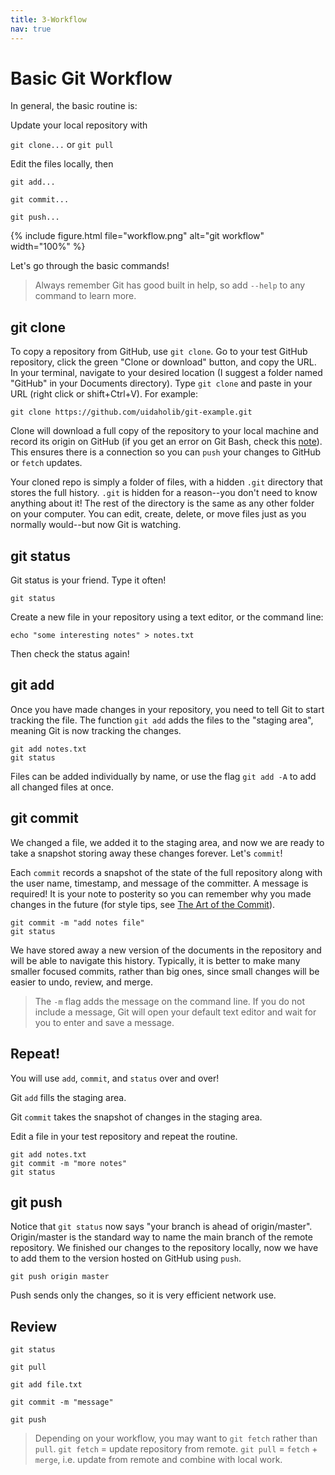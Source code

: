 ```yaml
---
title: 3-Workflow
nav: true
---
```


# Basic Git Workflow

In general, the basic routine is: 

Update your local repository with

`git clone...` or `git pull`

Edit the files locally, then

```
git add...

git commit...

git push...
```

{% include figure.html file="workflow.png" alt="git workflow" width="100%" %}

Let's go through the basic commands!

> Always remember Git has good built in help, so add `--help` to any command to learn more.

## git clone

To copy a repository from GitHub, use `git clone`.
Go to your test GitHub repository, click the green "Clone or download" button, and copy the URL.
In your terminal, navigate to your desired location (I suggest a folder named "GitHub" in your Documents directory). 
Type `git clone` and paste in your URL (right click or shift+Ctrl+V).
For example:

```
git clone https://github.com/uidaholib/git-example.git
```

Clone will download a full copy of the repository to your local machine and record its origin on GitHub (if you get an error on Git Bash, check this [note](notes/gitbash-bug.html)). 
This ensures there is a connection so you can `push` your changes to GitHub or `fetch` updates.

Your cloned repo is simply a folder of files, with a hidden `.git` directory that stores the full history. 
`.git` is hidden for a reason--you don't need to know anything about it!
The rest of the directory is the same as any other folder on your computer. 
You can edit, create, delete, or move files just as you normally would--but now Git is watching.

## git status

Git status is your friend. Type it often! 

```
git status
```

Create a new file in your repository using a text editor, or the command line: 

```
echo "some interesting notes" > notes.txt
```

Then check the status again!

## git add 

Once you have made changes in your repository, you need to tell Git to start tracking the file.
The function `git add` adds the files to the "staging area", meaning Git is now tracking the changes.

```
git add notes.txt
git status
```

Files can be added individually by name, or use the flag `git add -A` to add all changed files at once.

## git commit

We changed a file, we added it to the staging area, and now we are ready to take a snapshot storing away these changes forever.
Let's `commit`!

Each `commit` records a snapshot of the state of the full repository along with the user name, timestamp, and message of the committer.
A message is required! 
It is your note to posterity so you can remember why you made changes in the future (for style tips, see [The Art of the Commit](http://alistapart.com/article/the-art-of-the-commit)).

```
git commit -m "add notes file"
git status
```

We have stored away a new version of the documents in the repository and will be able to navigate this history.
Typically, it is better to make many smaller focused commits, rather than big ones, since small changes will be easier to undo, review, and merge.

> The `-m` flag adds the message on the command line. If you do not include a message, Git will open your default text editor and wait for you to enter and save a message. 

## Repeat!

You will use `add`, `commit`, and `status` over and over!

Git `add` fills the staging area.

Git `commit` takes the snapshot of changes in the staging area.

Edit a file in your test repository and repeat the routine.

```
git add notes.txt
git commit -m "more notes"
git status
```

## git push 

Notice that `git status` now says "your branch is ahead of origin/master".
Origin/master is the standard way to name the main branch of the remote repository.
We finished our changes to the repository locally, now we have to add them to the version hosted on GitHub using `push`.

```
git push origin master
```

Push sends only the changes, so it is very efficient network use.

## Review 

```
git status

git pull

git add file.txt

git commit -m "message"

git push 
```

> Depending on your workflow, you may want to `git fetch` rather than `pull`.
> `git fetch` = update repository from remote.
> `git pull` = `fetch` + `merge`, i.e. update from remote and combine with local work.
